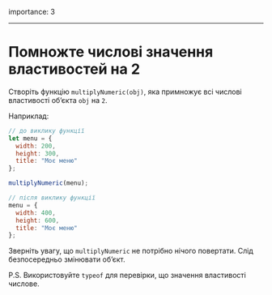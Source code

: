 importance: 3

---

# Помножте числові значення властивостей на 2

Створіть функцію `multiplyNumeric(obj)`, яка примножує всі числові властивості об’єкта `obj` на `2`.

Наприклад:

```js
// до виклику функції
let menu = {
  width: 200,
  height: 300,
  title: "Моє меню"
};

multiplyNumeric(menu);

// після виклику функції
menu = {
  width: 400,
  height: 600,
  title: "Моє меню"
};
```

Зверніть увагу, що `multiplyNumeric` не потрібно нічого повертати. Слід безпосередньо змінювати об’єкт.

P.S. Використовуйте `typeof` для перевірки, що значення властивості числове.


